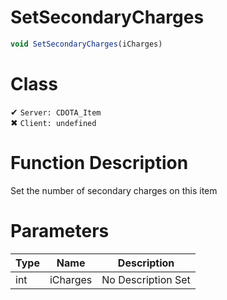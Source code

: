 # SetSecondaryCharges
```js
void SetSecondaryCharges(iCharges)
```
# Class
✔ `Server: CDOTA_Item`  
✖ `Client: undefined`  

# Function Description
Set the number of secondary charges on this item
# Parameters
Type|Name|Description
--|--|--
int|iCharges|No Description Set
